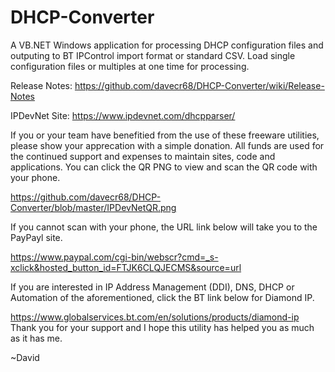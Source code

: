 # DHCP-Converter
A VB.NET Windows application for processing DHCP configuration files and outputing to BT IPControl import format or standard CSV.  Load single configuration files or multiples at one time for processing.

Release Notes: https://github.com/davecr68/DHCP-Converter/wiki/Release-Notes

IPDevNet Site: https://www.ipdevnet.com/dhcpparser/

If you or your team have benefitied from the use of these freeware utilities, please show your apprecation with a simple donation.  All funds are used for the continued support and expenses to maintain sites, code and applications.  You can click the QR PNG to view and scan the QR code with your phone.

https://github.com/davecr68/DHCP-Converter/blob/master/IPDevNetQR.png

If you cannot scan with your phone, the URL link below will take you to the PayPayl site.

https://www.paypal.com/cgi-bin/webscr?cmd=_s-xclick&hosted_button_id=FTJK6CLQJECMS&source=url

If you are interested in IP Address Management (DDI), DNS, DHCP or Automation of the aforementioned, click the BT link below for Diamond IP.

https://www.globalservices.bt.com/en/solutions/products/diamond-ip
Thank you for your support and I hope this utility has helped you as much as it has me.

~David
